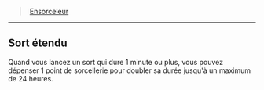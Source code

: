 ﻿---
!ClassFeatureItem
Id: sorcerer_hd.md#sort-étendu
ParentLink: sorcerer_hd.md#ensorceleur
Name: Sort étendu
ParentName: Ensorceleur
NameLevel: 2
Attributes: {}
AttributesDictionary: >+
  {}

---
> [Ensorceleur](hd_sorcerer.md)

---

## Sort étendu

Quand vous lancez un sort qui dure 1 minute ou plus, vous pouvez dépenser 1 point de sorcellerie pour doubler sa durée jusqu'à un maximum de 24 heures.

